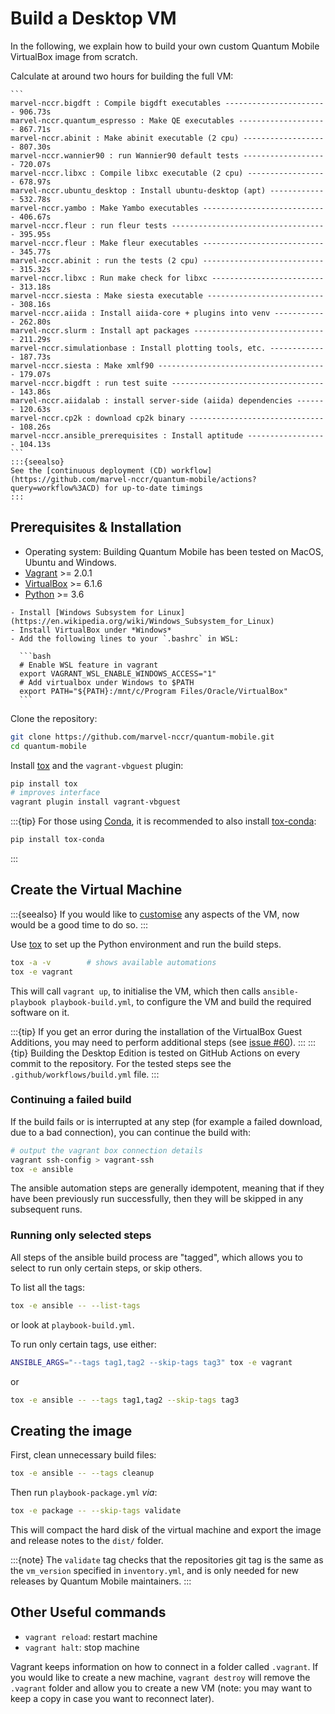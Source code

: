 # Build a Desktop VM

In the following, we explain how to build your own custom Quantum Mobile VirtualBox image from scratch.

Calculate at around two hours for building the full VM:

````{dropdown} Approximate Timings
```
marvel-nccr.bigdft : Compile bigdft executables ----------------------- 906.73s
marvel-nccr.quantum_espresso : Make QE executables -------------------- 867.71s
marvel-nccr.abinit : Make abinit executable (2 cpu) ------------------- 807.30s
marvel-nccr.wannier90 : run Wannier90 default tests ------------------- 720.07s
marvel-nccr.libxc : Compile libxc executable (2 cpu) ------------------ 678.97s
marvel-nccr.ubuntu_desktop : Install ubuntu-desktop (apt) ------------- 532.78s
marvel-nccr.yambo : Make Yambo executables ---------------------------- 406.67s
marvel-nccr.fleur : run fleur tests ----------------------------------- 395.95s
marvel-nccr.fleur : Make fleur executables ---------------------------- 345.77s
marvel-nccr.abinit : run the tests (2 cpu) ---------------------------- 315.32s
marvel-nccr.libxc : Run make check for libxc -------------------------- 313.18s
marvel-nccr.siesta : Make siesta executable --------------------------- 308.16s
marvel-nccr.aiida : Install aiida-core + plugins into venv ------------ 262.80s
marvel-nccr.slurm : Install apt packages ------------------------------ 211.29s
marvel-nccr.simulationbase : Install plotting tools, etc. ------------- 187.73s
marvel-nccr.siesta : Make xmlf90 -------------------------------------- 179.07s
marvel-nccr.bigdft : run test suite ----------------------------------- 143.86s
marvel-nccr.aiidalab : install server-side (aiida) dependencies ------- 120.63s
marvel-nccr.cp2k : download cp2k binary ------------------------------- 108.26s
marvel-nccr.ansible_prerequisites : Install aptitude ------------------ 104.13s
```
:::{seealso}
See the [continuous deployment (CD) workflow](https://github.com/marvel-nccr/quantum-mobile/actions?query=workflow%3ACD) for up-to-date timings
:::
````

## Prerequisites & Installation

- Operating system: Building Quantum Mobile has been tested on MacOS, Ubuntu and Windows.
- [Vagrant](https://www.vagrantup.com/downloads.html) >= 2.0.1
- [VirtualBox](https://www.virtualbox.org/wiki/Downloads) >= 6.1.6
- [Python](https://www.python.org/) >= 3.6

````{dropdown} Building on Windows
- Install [Windows Subsystem for Linux](https://en.wikipedia.org/wiki/Windows_Subsystem_for_Linux)
- Install VirtualBox under *Windows*
- Add the following lines to your `.bashrc` in WSL:

  ```bash
  # Enable WSL feature in vagrant
  export VAGRANT_WSL_ENABLE_WINDOWS_ACCESS="1"  
  # Add virtualbox under Windows to $PATH
  export PATH="${PATH}:/mnt/c/Program Files/Oracle/VirtualBox"
  ```
````

Clone the repository:

```bash
git clone https://github.com/marvel-nccr/quantum-mobile.git
cd quantum-mobile
```

Install [tox](https://tox.readthedocs.io/) and the `vagrant-vbguest` plugin:

```bash
pip install tox
# improves interface
vagrant plugin install vagrant-vbguest
```
:::{tip}
For those using [Conda](https://docs.conda.io/), it is recommended to also install [tox-conda](https://github.com/tox-dev/tox-conda):

```bash
pip install tox-conda
```

:::

## Create the Virtual Machine

:::{seealso}
If you would like to [customise](customize.md) any aspects of the VM, now would be a good time to do so.
:::


Use [tox](https://tox.readthedocs.io/) to set up the Python environment and run the build steps.

```bash
tox -a -v        # shows available automations
tox -e vagrant
```
This will call `vagrant up`, to initialise the VM, which then calls `ansible-playbook playbook-build.yml`, to configure the VM and build the required software on it.

:::{tip}
If you get an error during the installation of the VirtualBox Guest Additions, you may need to perform additional steps (see [issue #60](https://github.com/marvel-nccr/quantum-mobile/issues/60)).
:::
:::{tip}
Building the Desktop Edition is tested on GitHub Actions on every commit to the repository.
For the tested steps see the `.github/workflows/build.yml` file.
:::


### Continuing a failed build

If the build fails or is interrupted at any step (for example a failed download, due to a bad connection),
you can continue the build with:

```bash
# output the vagrant box connection details
vagrant ssh-config > vagrant-ssh
tox -e ansible
```

The ansible automation steps are generally idempotent, meaning that if they have been previously run successfully, then they will be skipped in any subsequent runs.

### Running only selected steps

All steps of the ansible build process are "tagged", which allows you to select to run only certain steps, or skip others.

To list all the tags:

```bash
tox -e ansible -- --list-tags
```

or look at `playbook-build.yml`.

To run only certain tags, use either:

```bash
ANSIBLE_ARGS="--tags tag1,tag2 --skip-tags tag3" tox -e vagrant
```

or

```bash
tox -e ansible -- --tags tag1,tag2 --skip-tags tag3
```

## Creating the image

First, clean unnecessary build files:

```bash
tox -e ansible -- --tags cleanup
```

Then run `playbook-package.yml` *via*:

```bash
tox -e package -- --skip-tags validate
```

This will compact the hard disk of the virtual machine and export the image and release notes to the `dist/` folder.

:::{note}
The `validate` tag checks that the repositories git tag is the same as the `vm_version` specified in `inventory.yml`, and is only needed for new releases by Quantum Mobile maintainers.
:::

## Other Useful commands

- `vagrant reload`: restart machine
- `vagrant halt`: stop machine

Vagrant keeps information on how to connect in a folder called `.vagrant`.
If you would like to create a new machine, `vagrant destroy` will remove the `.vagrant` folder and allow you to create a new VM (note: you may want to keep a copy in case you want to reconnect later).

